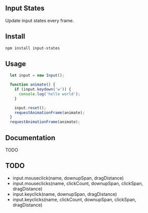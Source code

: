 ## Input States

Update input states every frame.

## Install

```bash
npm install input-states
```

## Usage

```javascript
  let input = new Input();

  function animate() {
    if (input.keydown('w')) {
      console.log('hello world');
    }

    input.reset();
    requestAnimationFrame(animate);
  }
  requestAnimationFrame(animate);
```

## Documentation

TODO

## TODO

 - input.mouseclick(name, downupSpan, dragDistance)
 - input.mouseclicks(name, clickCount, downupSpan, clickSpan, dragDistance)
 - input.keyclick(name, downupSpan, dragDistance)
 - input.keyclicks(name, clickCount, downupSpan, clickSpan, dragDistance)